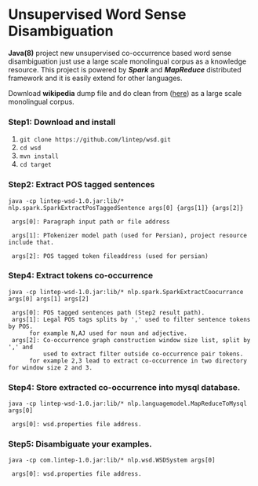 # Unsupervised Word Sense Disambiguation
 **Java(8)** project new unsupervised co-occurrence based word sense disambiguation just use a large scale monolingual corpus as a knowledge resource. This project is powered by **_Spark_** and _**MapReduce**_ distributed framework and it is easily extend for other languages.

Download **wikipedia** dump file and do clean from ([here](https://github.com/lintep/wikidump)) as a large scale  monolingual corpus.

### Step1: Download and install
1. `git clone https://github.com/lintep/wsd.git`
2. `cd wsd`
3. `mvn install`
4. `cd target`

### Step2: Extract POS tagged sentences
`java -cp lintep-wsd-1.0.jar:lib/* nlp.spark.SparkExtractPosTaggedSentence args[0] {args[1]} {args[2]}`

     args[0]: Paragraph input path or file address

     args[1]: PTokenizer model path (used for Persian), project resource include that.

     args[2]: POS tagged token fileaddress (used for persian)

### Step4: Extract tokens co-occurrence
`java -cp lintep-wsd-1.0.jar:lib/* nlp.spark.SparkExtractCoocurrance args[0] args[1] args[2]`

     args[0]: POS tagged sentences path (Step2 result path). 
     args[1]: Legal POS tags splits by ',' used to filter sentence tokens by POS.
          for example N,AJ used for noun and adjective.
     args[2]: Co-occurrence graph construction window size list, split by ',' and 
              used to extract filter outside co-occurrence pair tokens.
          for example 2,3 lead to extract co-occurrence in two directory for window size 2 and 3.


### Step4: Store extracted co-occurrence into mysql database. 
`java -cp lintep-wsd-1.0.jar:lib/* nlp.languagemodel.MapReduceToMysql args[0]`

     args[0]: wsd.properties file address.

### Step5: Disambiguate your examples.
`java -cp com.lintep-1.0.jar:lib/* nlp.wsd.WSDSystem args[0]`

     args[0]: wsd.properties file address.

